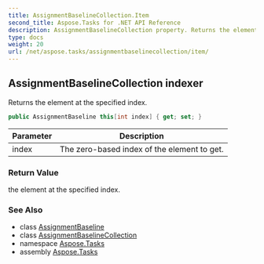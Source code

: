 ```yaml
---
title: AssignmentBaselineCollection.Item
second_title: Aspose.Tasks for .NET API Reference
description: AssignmentBaselineCollection property. Returns the element at the specified index
type: docs
weight: 20
url: /net/aspose.tasks/assignmentbaselinecollection/item/
---
```

## AssignmentBaselineCollection indexer

Returns the element at the specified index.

```csharp
public AssignmentBaseline this[int index] { get; set; }
```

| Parameter | Description |
| --- | --- |
| index | The zero-based index of the element to get. |

### Return Value

the element at the specified index.

### See Also

* class [AssignmentBaseline](../../assignmentbaseline/)
* class [AssignmentBaselineCollection](../)
* namespace [Aspose.Tasks](../../assignmentbaselinecollection/)
* assembly [Aspose.Tasks](../../../)


